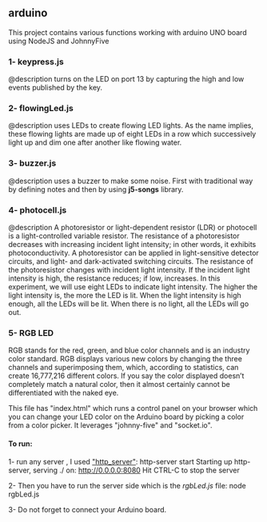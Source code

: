 ## arduino
This project contains various functions working with arduino UNO board using NodeJS and JohnnyFive

### 1- keypress.js
 @description turns on the LED on port 13 by capturing the high and low events published by the key.

### 2- flowingLed.js
 @description uses LEDs to create flowing LED lights. As the name implies, these flowing lights are made up of eight LEDs in a row which successively light up and dim one after another like flowing water. 

### 3- buzzer.js
 @description uses a buzzer to make some noise. First with traditional way by defining notes and then by using **j5-songs** library.

### 4- photocell.js
 @description A photoresistor or light-dependent resistor (LDR) or photocell is a light-controlled variable resistor. The resistance of a photoresistor decreases with increasing incident light intensity; in other words, it exhibits photoconductivity. A photoresistor can be applied in light-sensitive detector circuits, and light- and dark-activated switching circuits.
 	The resistance of the photoresistor changes with incident light intensity. If the incident light intensity is high, the resistance reduces; if low, increases.
	In this experiment, 
	we will use eight LEDs to indicate light intensity. The higher the light intensity is, the more the LED is lit. When the light intensity is high enough, all the LEDs will be lit. When there is no light, all the LEDs will go out.

### 5- RGB LED
RGB stands for the red, green, and blue color channels and is an industry color standard. RGB displays various new colors by changing the three channels and superimposing them, which, according to statistics, can create 16,777,216 different colors. If you say the color displayed doesn’t completely match a natural color, then it almost certainly cannot be differentiated with the naked eye.

This file has "index.html" which runs a control panel on your browser which you can change your LED color on the Arduino board by picking a color from a color picker. It leverages "johnny-five" and "socket.io".

#### To run: 
1- run any server , I used ["http_server"](https://www.npmjs.com/package/http-server): 
		http-server start
			Starting up http-server, serving ./ on: http://0.0.0.0:8080
			Hit CTRL-C to stop the server

2- Then you have to run the server side which is the _rgbLed.js_ file: 
		node rgbLed.js

3- Do not forget to connect your Arduino board.
	

